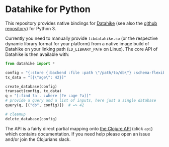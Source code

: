 # Datahike for Python

This repository provides native bindings for [Datahike](https://datahike.io) (see also the [github repository](https://github.com/replikativ/datahike)) for Python 3.

Currently you need to manually provide `libdatahike.so` (or the respective dynamic library format for your platform) from a native image build of Datahike on your linking path (`LD_LIBRARY_PATH` on Linux). The core API of Datahike is then available with:

~~~python
from datahike import *

config = "{:store {:backend :file :path \"/path/to/db\"} :schema-flexibility :read}"
tx_data = "[{\"age\": 42}]"

create_database(config)
transact(config, tx_data)
q = "[:find ?a . :where [?e :age ?a]]"
# provide a query and a list of inputs, here just a single database
query(q, [("db", config)])  # => 42

# cleanup
delete_database(config)
~~~

The API is a fairly direct partial mapping onto [the Clojure API](https://cljdoc.org/d/io.replikativ/datahike/) (click `api`) which contains documentation. If you need help please open an issue and/or join the Clojurians slack.
